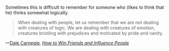 Sometimes this is difficult to remember for someone who (likes to think that he) thinks somewhat logically.

> When dealing with people, let us remember that we are not dealing with creatures of logic.  We are dealing with creatures of emotion, creatures bristling with prejudices and motivated by pride and vanity.

—<a href="http://en.wikipedia.org/wiki/Dale_Carnegie">Dale Carnegie</a>, *<a href="http://en.wikipedia.org/wiki/How_to_Win_Friends_and_Influence_People">How to Win Friends and Influence People</a>*

